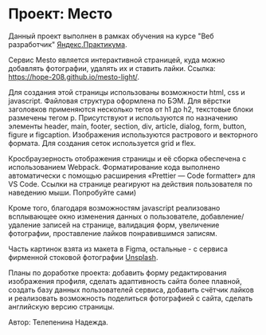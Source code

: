 # Проект: Место

Данный проект выполнен в рамках обучения на курсе "Веб разработчик" [Яндекс.Практикума](https://practicum.yandex.ru/web/).

Сервис Mesto является интерактивной страницей, куда можно добавлять фотографии, удалять их и ставить лайки. Ссылка: https://hope-208.github.io/mesto-light/.

Для создания этой страницы использованы возможности html, css и javascript. Файловая структура оформлена по БЭМ. Для вёрстки заголовков применяются несколько тегов от h1 до h2, текстовые блоки размечены тегом p. Присутствуют и используются по назначению элементы header, main, footer, section, div, article, dialog, form, button, figure и figcaption. Изображения используются растрового и векторного формата. Для создания сеток используется grid и flex.

Кросбраузерность отображения страницы и её сборка обеспечена с использованием Webpack.
Форматирование кода выполнено автоматически с помощью расширения «Prettier — Code formatter» для VS Code.
Ссылки на странице реагируют на действия пользователя по наведению мыши. Попробуйте сами)

Кроме того, благодаря возможностям javascript реализовано всплывающее окно изменения данных о пользователе, добавление/удаление записей на странице, валидация форм, увеличение фотографии, проставление лайков понравившимся записям.

Часть картинок взята из макета в Figma, остальные - с сервиса фирменной стоковой фотографии [Unsplash](https://unsplash.com).

Планы по доработке проекта: добавить форму редактирования изображения профиля, сделать адаптивность сайта более плавной, создать базу данных пользователей сервиса, добавить счётчик лайков и реализовать возможность поделиться фотографией с сайта, сделать английскую версию страницы.

Автор: Телепенина Надежда.
